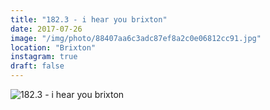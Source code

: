 ```yaml
---
title: "182.3 - i hear you brixton"
date: 2017-07-26
image: "/img/photo/88407aa6c3adc87ef8a2c0e06812cc91.jpg"
location: "Brixton"
instagram: true
draft: false
---
```


![182.3 - i hear you brixton](/img/photo/88407aa6c3adc87ef8a2c0e06812cc91.jpg)
